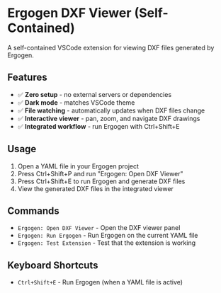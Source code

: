 # Ergogen DXF Viewer (Self-Contained)

A self-contained VSCode extension for viewing DXF files generated by Ergogen.

## Features

- ✅ **Zero setup** - no external servers or dependencies
- ✅ **Dark mode** - matches VSCode theme
- ✅ **File watching** - automatically updates when DXF files change
- ✅ **Interactive viewer** - pan, zoom, and navigate DXF drawings
- ✅ **Integrated workflow** - run Ergogen with Ctrl+Shift+E

## Usage

1. Open a YAML file in your Ergogen project
2. Press Ctrl+Shift+P and run "Ergogen: Open DXF Viewer"
3. Press Ctrl+Shift+E to run Ergogen and generate DXF files
4. View the generated DXF files in the integrated viewer

## Commands

- `Ergogen: Open DXF Viewer` - Open the DXF viewer panel
- `Ergogen: Run Ergogen` - Run Ergogen on the current YAML file
- `Ergogen: Test Extension` - Test that the extension is working

## Keyboard Shortcuts

- `Ctrl+Shift+E` - Run Ergogen (when a YAML file is active)
